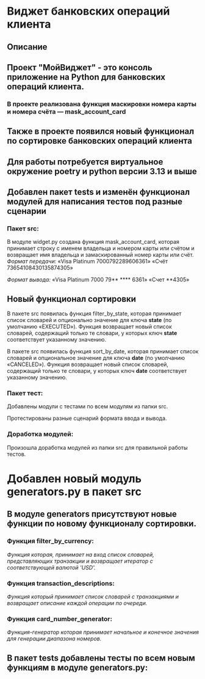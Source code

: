 # Виджет банковских операций клиента 
 
## Описание 

## Проект "МойВиджет" - это консоль приложение на Python для банковских операций клиента.

### В проекте реализована функция маскировки номера карты и номера счёта — mask_account_card

## Также в проекте появился новый функционал по сортировке банковских операций клиента 

## Для работы потребуется виртуальное окружение poetry и python версии 3.13 и выше

## Добавлен пакет tests и изменён функционал модулей для написания тестов под разные сценарии

### Пакет src:
В модуле widget.py создана функция mask_account_card, которая принимает строку с именем владельца и номером карты или счётом и возвращает имя владельца и замаскированный номер карты или счёт. 
*Формат передачи:* 
«Visa Platinum 7000792289606361» 
«Счёт 73654108430135874305»

*Формат вывода:* 
«Visa Platinum 7000 79** **** 6361» 
«Счет **4305»

## Новый функционал сортировки

В пакете src появилась функция filter_by_state, которая принимает список словарей и опционально значение для ключа **state** (по умолчанию «EXECUTED»). Функция возвращает новый список словарей, содержащий только те словари, у которых ключ **state** 
соответствует указанному значению.

В пакете src появилась функция sort_by_date, которая принимает список словарей и опциональное значение для ключа **date** (по умолчанию «CANCELED»). Функция возвращает новый список словарей, содержащий только те словари, у которых ключ **date**
соответствует указанному значению.

### Пакет тест:
Добавлены модули с тестами по всем модулям из папки src.

Протестированы разные сценарий формата ввода и вывода.

### Доработка модулей:

Произошла доработка модулей из папки src для правильной работы тестов.

# Добавлен новый модуль generators.py в пакет src 

## В модуле generators присутствуют новые функции по новому функционалу сортировки.

### Функция filter_by_currency:
*Функция которая, принимает на вход список словарей, представляющих транзакции и возвращает итератор с соответствующей валютой 'USD'.*

### Функция transaction_descriptions:
*Функция который принимает список словарей с транзакциями и возвращает описание каждой операции по очереди.*

### Функция card_number_generator:
*Функция-генератор которая принимает начальное и конечное значения для генерации диапазона номеров.*

## В пакет tests добавлены тесты по всем новым функциям в модуле generators.py:






